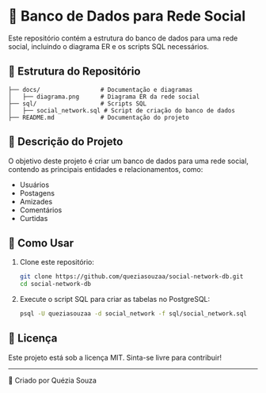 # 📌 Banco de Dados para Rede Social

Este repositório contém a estrutura do banco de dados para uma rede social, incluindo o diagrama ER e os scripts SQL necessários.

## 📁 Estrutura do Repositório

```
├── docs/                 # Documentação e diagramas
│   ├── diagrama.png      # Diagrama ER da rede social
├── sql/                  # Scripts SQL
│   ├── social_network.sql # Script de criação do banco de dados
├── README.md             # Documentação do projeto
```

## 📌 Descrição do Projeto
O objetivo deste projeto é criar um banco de dados para uma rede social, contendo as principais entidades e relacionamentos, como:
- Usuários
- Postagens
- Amizades
- Comentários
- Curtidas

## 🚀 Como Usar
1. Clone este repositório:
   ```bash
   git clone https://github.com/queziasouzaa/social-network-db.git
   cd social-network-db
   ```
2. Execute o script SQL para criar as tabelas no PostgreSQL:
   ```bash
   psql -U queziasouzaa -d social_network -f sql/social_network.sql
   ```

## 📜 Licença
Este projeto está sob a licença MIT. Sinta-se livre para contribuir!

---
📌 Criado por Quézia Souza
